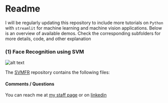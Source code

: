 # Readme

I will be regularly updating this repository to include more tutorials on `Python` with `streamlit` for machine learning and machine vision applications. Below is an overview of available demos. Check the corresponding subfolders for more details, code, and other explanation
### (1) Face Recognition using SVM


![alt text](https://github.com/heyad/Teaching/blob/master/SVMFR/figures/gif.gif "Face Recognition")


The [SVMFR](SVMFR/) repository contains the following files:


#### Comments / Questions 

You can reach me at [my staff page](https://www3.rgu.ac.uk/dmstaff/elyan-eyad) or on [linkedin](http://www.linkedin.com/in/elyan )

